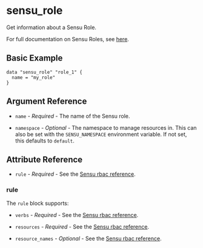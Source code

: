 # sensu_role

Get information about a Sensu Role.

For full documentation on Sensu Roles, see [here](https://docs.sensu.io/sensu-go/latest/operations/control-access/rbac/#roles).

## Basic Example

```hcl
data "sensu_role" "role_1" {
  name = "my_role"
}
```

## Argument Reference

* `name` - *Required* - The name of the Sensu role.

* `namespace` - *Optional* - The namespace to manage resources in. This can
  also be set with the `SENSU_NAMESPACE` environment variable. If not set,
  this defaults to `default`.

## Attribute Reference

* `rule` - *Required* - See the [Sensu rbac reference](https://docs.sensu.io/sensu-go/latest/operations/control-access/rbac/#role-and-cluster-role-specification).

### rule

The `rule` block supports:

* `verbs` - *Required* - See the [Sensu rbac reference](https://docs.sensu.io/sensu-go/latest/operations/control-access/rbac/#rules-attributes).

* `resources` - *Required* - See the [Sensu rbac reference](https://docs.sensu.io/sensu-go/latest/operations/control-access/rbac/#rules-attributes).

* `resource_names` - *Optional* - See the [Sensu rbac reference](https://docs.sensu.io/sensu-go/latest/operations/control-access/rbac/#rules-attributes).
